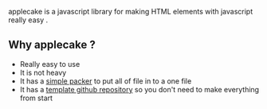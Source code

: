 applecake is a javascript library for making HTML elements with javascript really easy .

## Why applecake ?
- Really easy to use
- It is not heavy
- It has a <a href="https://github.com/applecakejs/applecake/packer">simple packer</a> to put all of file in to a one file
- It has a <a href="https://github.com/applecakejs/applecake/make-applecake-app">template github repository</a> so you don't need to make everything from start
